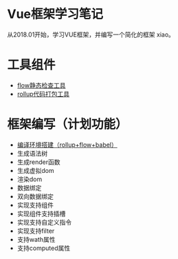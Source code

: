 # Vue框架学习笔记

从2018.01开始，学习VUE框架，并编写一个简化的框架 xiao。


# 工具组件
* [flow静态检查工具](https://github.com/xwjie/VueStudyNote/tree/master/component-flow)
* [rollup代码打包工具](https://github.com/xwjie/VueStudyNote/tree/master/component-rollup)


# 框架编写（计划功能）

* [编译环境搭建（rollup+flow+babel）](https://github.com/xwjie/VueStudyNote/issues/1)
* 生成语法树
* 生成render函数
* 生成虚拟dom
* 渲染dom
* 数据绑定
* 双向数据绑定
* 实现支持组件
* 实现组件支持插槽
* 实现支持自定义指令
* 实现支持filter
* 支持wath属性
* 支持computed属性